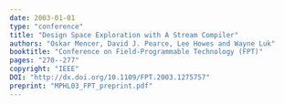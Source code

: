 ```yaml
---
date: 2003-01-01
type: "conference"
title: "Design Space Exploration with A Stream Compiler"
authors: "Oskar Mencer, David J. Pearce, Lee Howes and Wayne Luk"
booktitle: "Conference on Field-Programmable Technology (FPT)"
pages: "270--277"
copyright: "IEEE"
DOI: "http://dx.doi.org/10.1109/FPT.2003.1275757"
preprint: "MPHL03_FPT_preprint.pdf"
---
```


